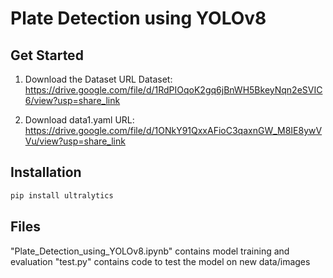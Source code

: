 # Plate Detection using YOLOv8

## Get Started
1. Download the Dataset
URL Dataset: https://drive.google.com/file/d/1RdPIOqoK2gq6jBnWH5BkeyNqn2eSVIC6/view?usp=share_link

2. Download data1.yaml
URL: https://drive.google.com/file/d/1ONkY91QxxAFioC3qaxnGW_M8IE8ywVVu/view?usp=share_link

## Installation
```bash
pip install ultralytics
```

## Files
"Plate_Detection_using_YOLOv8.ipynb" contains model training and evaluation
"test.py" contains code to test the model on new data/images 
